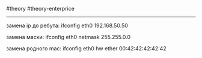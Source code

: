  #theory #theory-enterprice
 
---
замена ip до ребута:
ifconfig eth0 192.168.50.50

замена маски:
ifconfig eth0 netmask 255.255.0.0

замена родного mac:
ifconfig eth0 hw ether 00:42:42:42:42:42